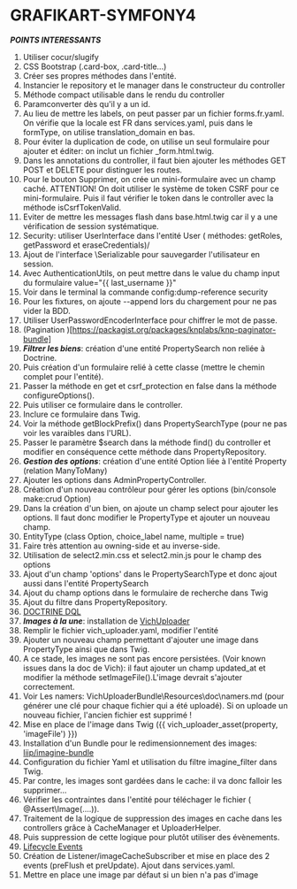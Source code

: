 # GRAFIKART-SYMFONY4

***POINTS INTERESSANTS***

1) Utiliser cocur/slugify
2) CSS Bootstrap (.card-box, .card-title...)
3) Créer ses propres méthodes dans l'entité.
4) Instancier le repository et le manager dans le constructeur du controller
5) Méthode compact utilisable dans le rendu du controller
6) Paramconverter dès qu'il y a un id.
7) Au lieu de mettre les labels, on peut passer par un fichier forms.fr.yaml. On vérifie que la locale est FR
dans services.yaml, puis dans le formType, on utilise translation_domain en bas.
8) Pour éviter la duplication de code, on utilise un seul formulaire pour ajouter et éditer: on inclut un fichier _form.html.twig.
9) Dans les annotations du controller, il faut bien ajouter les méthodes GET POST et DELETE pour distinguer les routes.
10) Pour le bouton Supprimer, on crée un mini-formulaire avec un champ caché. ATTENTION! On doit utiliser le système de token CSRF pour ce mini-formulaire.
Puis il faut vérifier le token dans le controller avec la méthode isCsrfTokenValid.
11) Eviter de mettre les messages flash dans base.html.twig car il y a une vérification de session systématique.
12) Security: utiliser UserInterface dans l'entité User ( méthodes: getRoles, getPassword et eraseCredentials)/
13) Ajout de l'interface \Serializable pour sauvegarder l'utilisateur en session.
14) Avec AuthenticationUtils, on peut mettre dans le value du champ input du formulaire value="{{ last_username }}"
15) Voir dans le terminal la commande config:dump-reference security
16) Pour les fixtures, on ajoute --append lors du chargement pour ne pas vider la BDD.
17) Utiliser UserPasswordEncoderInterface pour chiffrer le mot de passe.
18) (Pagination )[https://packagist.org/packages/knplabs/knp-paginator-bundle]
19) ***Filtrer les biens***: création d'une entité PropertySearch non reliée à Doctrine.
20) Puis création d'un formulaire relié à cette classe (mettre le chemin complet pour l'entité).
21) Passer la méthode en get et csrf_protection en false dans la méthode configureOptions().
22) Puis utiliser ce formulaire dans le controller.
23) Inclure ce formulaire dans Twig.
24) Voir la méthode getBlockPrefix() dans PropertySearchType (pour ne pas voir les varaibles dans l'URL).
25) Passer le paramètre $search dans la méthode find() du controller et modifier en conséquence cette méthode dans PropertyRepository.
26) ***Gestion des options***: création d'une entité Option liée à l'entité Property (relation ManyToMany)
27) Ajouter les options dans AdminPropertyController.
28) Création d'un nouveau contrôleur pour gérer les options (bin/console make:crud Option)
29) Dans la création d'un bien, on ajoute un champ select pour ajouter les options. Il faut donc modifier le PropertyType et ajouter un nouveau champ.
30) EntityType (class Option, choice_label name, multiple = true)
31) Faire très attention au owning-side et au inverse-side.
32) Utilisation de select2.min.css et select2.min.js pour le champ des options
33) Ajout d'un champ 'options' dans le PropertySearchType et donc ajout aussi dans l'entité PropertySearch
34) Ajout du champ options dans le formulaire de recherche dans Twig
35) Ajout du filtre dans PropertyRepository.
36) [DOCTRINE DQL](https://www.doctrine-project.org/projects/doctrine-orm/en/2.6/reference/dql-doctrine-query-language.html)
37) ***Images à la une***: installation de [VichUploader](https://github.com/dustin10/VichUploaderBundle)
38) Remplir le fichier vich_uploader.yaml, modifier l'entité
39) Ajouter un nouveau champ permettant d'ajouter une image dans PropertyType ainsi que dans Twig.
40) A ce stade, les images ne sont pas encore persistées. (Voir known issues dans la doc de Vich): il faut ajouter un champ updated_at et modifier la méthode setImageFile().L'image devrait s'ajouter correctement.
41) Voir Les namers: VichUploaderBundle\Resources\doc\namers.md (pour générer une clé pour chaque fichier qui a été uploadé). Si on uploade un nouveau fichier, l'ancien fichier est supprimé !
42) Mise en place de l'image dans Twig ({{ vich_uploader_asset(property, 'imageFile') }})
43) Installation d'un Bundle pour le redimensionnement des images: [liip/imagine-bundle](https://github.com/liip/LiipImagineBundle)
44) Configuration du fichier Yaml et utilisation du filtre imagine_filter dans Twig.
45) Par contre, les images sont gardées dans le cache: il va donc falloir les supprimer...
46) Vérifier les contraintes dans l'entité pour téléchager le fichier ( @Assert\Image(....)).
47) Traitement de la logique de suppression des images en cache dans les controllers grâce à CacheManager et UploaderHelper.
48) Puis suppression de cette logique pour plutôt utiliser des évènements.
49) [Lifecycle Events](https://www.doctrine-project.org/projects/doctrine-orm/en/2.6/reference/events.html)
50) Création de Listener/imageCacheSubscriber et mise en place des 2 events (preFlush et preUpdate). Ajout dans services.yaml.
51) Mettre en place une image par défaut si un bien n'a pas d'image

